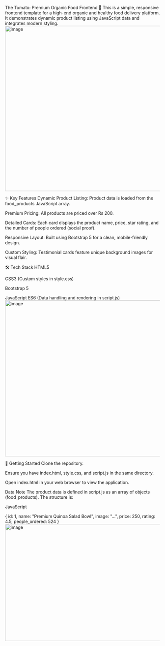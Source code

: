 The Tomato: Premium Organic Food Frontend 🍅
This is a simple, responsive frontend template for a high-end organic and healthy food delivery platform. It demonstrates dynamic product listing using JavaScript data and integrates modern styling.
<img width="1217" height="537" alt="image" src="https://github.com/user-attachments/assets/30582975-a4d0-4b87-a6a5-f3b46e893705" />

✨ Key Features
Dynamic Product Listing: Product data is loaded from the food_products JavaScript array.

Premium Pricing: All products are priced over Rs 200.

Detailed Cards: Each card displays the product name, price, star rating, and the number of people ordered (social proof).

Responsive Layout: Built using Bootstrap 5 for a clean, mobile-friendly design.

Custom Styling: Testimonial cards feature unique background images for visual flair.

🛠️ Tech Stack
HTML5

CSS3 (Custom styles in style.css)

Bootstrap 5

JavaScript ES6 (Data handling and rendering in script.js)
<img width="1118" height="507" alt="image" src="https://github.com/user-attachments/assets/b7aae4d0-3607-4f7f-85a8-8d88331f5b24" />


🚀 Getting Started
Clone the repository.

Ensure you have index.html, style.css, and script.js in the same directory.

Open index.html in your web browser to view the application.

Data Note
The product data is defined in script.js as an array of objects (food_products). The structure is:

JavaScript

{
    id: 1,
    name: "Premium Quinoa Salad Bowl",
    image: "...", 
    price: 250, 
    rating: 4.5, 
    people_ordered: 524 
}  
<img width="908" height="380" alt="image" src="https://github.com/user-attachments/assets/b379b4a8-0f6c-4cf6-92fd-8c0f68d47af9" />
